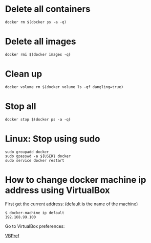 # Delete all containers

    docker rm $(docker ps -a -q)

# Delete all images

    docker rmi $(docker images -q)
    
# Clean up

    docker volume rm $(docker volume ls -qf dangling=true)

# Stop all

    docker stop $(docker ps -a -q)

# Linux: Stop using sudo

    sudo groupadd docker
    sudo gpasswd -a ${USER} docker
    sudo service docker restart

# How to change docker machine ip address using VirtualBox

First get the current address:  (default is the name of the machine)

```
$ docker-machine ip default
192.168.99.100
```

Go to VirtualBox preferences:

[VBPref](./VBpref.png)
